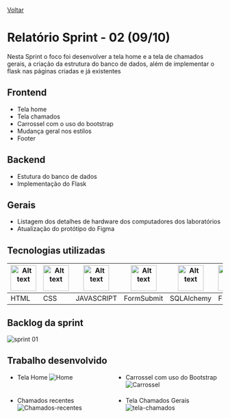 <a href="../README.md">Voltar</a>

# Relatório Sprint - 02 (09/10)

Nesta Sprint o foco foi desenvolver a tela home e a tela de chamados gerais, a criação da estrutura do banco de dados, além de implementar o flask nas páginas criadas e já existentes

## Frontend

<ul>
  <li>Tela home</li>
  <li>Tela chamados</li>
  <li>Carrossel com o uso do bootstrap</li>
  <li>Mudança geral nos estilos</li>
  <li>Footer</li>
</ul>

## Backend

<ul>
  <li>Estutura do banco de dados</li>
  <li>Implementação do Flask</li>
</ul>

## Gerais

<ul>
  <li>Listagem dos detalhes de hardware dos computadores dos laboratórios</li>
  <li>Atualização do protótipo do Figma</li>
</ul>

## Tecnologias utilizadas

<table>
<thead>
    <th><img
  src="https://user-images.githubusercontent.com/89823203/188508559-2e9b2add-9fb0-427f-b812-3201f43f9c57.png"
  alt="Alt text"
  title="Optional title"
  style="display: inline-block; margin: 0 auto; width: 60px"></th>
  <th><img
  src="https://user-images.githubusercontent.com/89823203/188508718-75027df1-8a91-4a47-94b5-ce2664c6f2be.png"
  alt="Alt text"
  title="Optional title"
  style="display: inline-block; margin: 0 auto; width: 60px"></th>
  <th><img
  src="https://user-images.githubusercontent.com/89823203/190717820-53e9f06b-1aec-4e46-91e1-94ea2cf07100.svg"
  alt="Alt text"
  title="Optional title"
  style="display: inline-block; margin: 0 auto; width: 60px"></th>
  <th><img
  src="https://formsubmit.io/static/app/images/formsubmit.png"
  alt="Alt text"
  title="Optional title"
  style="display: inline-block; margin: 0 auto; width: 60px"></th>
  <th><img
  src="https://user-images.githubusercontent.com/111662298/194792797-9a47cc21-1f66-40d9-8609-a7aff1f91aab.png"
  alt="Alt text"
  title="Optional title"
  style="display: inline-block; margin: 0 auto; width: 60px"></th>
  <th><img
  src="https://user-images.githubusercontent.com/111662298/194792817-77eeca0b-d33c-4b04-9094-4ec4d2c01c3a.png"
  alt="Alt text"
  title="Optional title"
  style="display: inline-block; margin: 0 auto; width: 60px"></th>
  <th><img
  src="https://user-images.githubusercontent.com/111662298/194792757-9e6fb775-18e9-49b8-a597-1008c6ea4b5a.png"
  alt="Alt text"
  title="Optional title"
  style="display: inline-block; margin: 0 auto; width: 60px"></th>
  </thead>
  <tbody>
    <td>HTML</td>
    <td>CSS</td>
    <td>JAVASCRIPT</td>
    <td>FormSubmit</td>
    <td>SQLAlchemy</td>
    <td>Flask</td>
    <td>Python</td>
  </tbody>
</table>

## Backlog da sprint
<img src="https://user-images.githubusercontent.com/111662298/194792930-2ca8a7e1-1867-40cf-b8ee-766df4830a4b.png" alt="sprint 01"/>

## Trabalho desenvolvido

<ul style="display: grid; gap: 20px; grid-template-columns: auto auto">
  <li>Tela Home
    <img src="https://user-images.githubusercontent.com/111662298/194793014-fea31487-0d25-4fb3-bb92-9132299521ba.png" alt="Home"/>
  </li>
  <li>Carrossel com uso do Bootstrap
    <img src="https://user-images.githubusercontent.com/111662298/194793074-3039791f-0f09-4c7e-9911-c2e274ae2869.png" alt="Carrossel"/>
  </li>
  <li>Chamados recentes
    <img src="https://user-images.githubusercontent.com/111662298/194793137-51a012cd-2c3f-47af-bb3d-60b54c7c6fa1.jpeg" alt="Chamados-recentes"/>
  </li>
  <li>Tela Chamados Gerais
    <img src="https://user-images.githubusercontent.com/111662298/194793164-d85bae34-e605-44d4-923b-eaaa221fe7b5.jpeg" alt="tela-chamados"/>
  </li>
</ul>
